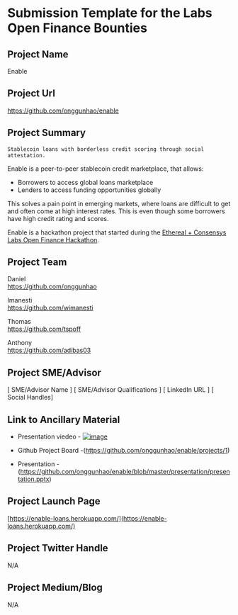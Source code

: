 # Submission Template for the Labs Open Finance Bounties

## Project Name
Enable

## Project Url
https://github.com/onggunhao/enable  


## Project Summary
`Stablecoin loans with borderless credit scoring through social attestation.`

Enable is a peer-to-peer stablecoin credit marketplace, that allows:

- Borrowers to access global loans marketplace
- Lenders to access funding opportunities globally

This solves a pain point in emerging markets, where loans are difficult to get and often come at high interest rates. This is even though some borrowers have high credit rating and scores.

Enable is a hackathon project that started during the [Ethereal + Consensys Labs Open Finance Hackathon](https://www.buildandship.it/).

## Project Team

Daniel  
https://github.com/onggunhao  

Imanesti  
https://github.com/wimanesti    

Thomas  
https://github.com/tspoff  

Anthony  
https://github.com/adibas03  

## Project SME/Advisor
[ SME/Advisor Name ]
[ SME/Advisor Qualifications ]
[ LinkedIn URL ]
[ Social Handles]

## Link to Ancillary Material
* Presentation viedeo - [![image](https://user-images.githubusercontent.com/518024/56973331-35e9d600-6b9f-11e9-8e41-b88185cfdea7.png)](https://youtu.be/WZl9TJuePsw)  



* Github Project Board -(https://github.com/onggunhao/enable/projects/1)  
* Presentation - (https://github.com/onggunhao/enable/blob/master/presentation/presentation.pptx)  


## Project Launch Page  
[https://enable-loans.herokuapp.com/](https://enable-loans.herokuapp.com/)  

## Project Twitter Handle
N/A

## Project Medium/Blog
N/A

